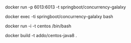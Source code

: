 docker run -p 6013:6013 -t springboot/concurrency-galalxy

docker exec -ti springboot/concurrency-galalxy bash

docker run -i -t centos /bin/bash

docker build -t addo/centos-java8 .
